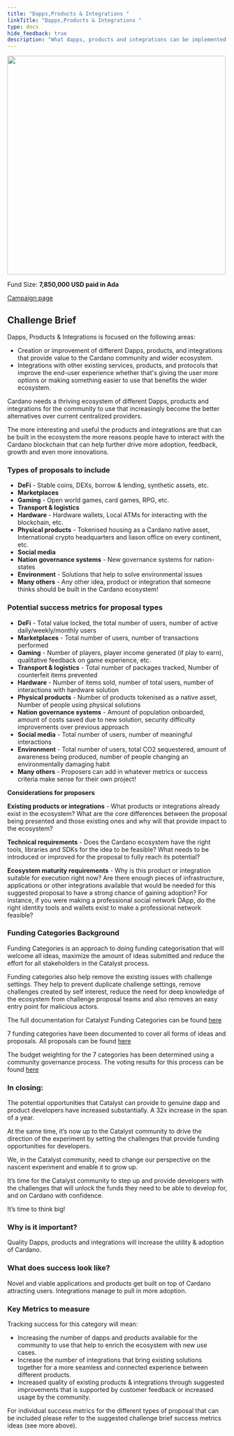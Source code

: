 ```yaml
---
title: "Dapps,Products & Integrations "
linkTitle: "Dapps,Products & Integrations "
type: docs
hide_feedback: true
description: "What dapps, products and integrations can be implemented to bring impactful use cases to Cardano ecosystem that help drive more adoption?"
---
```

<img src="https://cardano.ideascale.com/community-library/accounts/93/936143/Public/06-Dapps-products-_-integrations-45d612.png" style="width:500px;height500px" >

Fund Size: **7,850,000  USD paid in Ada**

[Campaign page](https://cardano.ideascale.com/c/campaigns/26595/about)

## Challenge Brief

Dapps, Products & Integrations is focused on the following areas:

- Creation or improvement of different Dapps, products, and integrations that provide value to the Cardano community and wider ecosystem.
- Integrations with other existing services, products, and protocols that improve the end-user experience whether that's giving the user more options or making something easier to use that benefits the wider ecosystem.

Cardano needs a thriving ecosystem of different Dapps, products and integrations for the community to use that increasingly become the better alternatives over current centralized providers.

The more interesting and useful the products and integrations are that can be built in the ecosystem the more reasons people have to interact with the Cardano blockchain that can help further drive more adoption, feedback, growth and even more innovations.

### Types of proposals to include

- **DeFi** - Stable coins, DEXs, borrow & lending, synthetic assets, etc.
- **Marketplaces**
- **Gaming** - Open world games, card games, RPG, etc.
- **Transport & logistics**
- **Hardware** - Hardware wallets, Local ATMs for interacting with the blockchain, etc.
- **Physical products** - Tokenised housing as a Cardano native asset, International crypto headquarters and liason office on every continent, etc.
- **Social media**
- **Nation governance systems** - New governance systems for nation-states
- **Environment** - Solutions that help to solve environmental issues
- **Many others** - Any other idea, product or integration that someone thinks should be built in the Cardano ecosystem!

### Potential success metrics for proposal types

- **DeFi** - Total value locked, the total number of users, number of active daily/weekly/monthly users
- **Marketplaces** - Total number of users, number of transactions performed
- **Gaming** - Number of players, player income generated (if play to earn), qualitative feedback on game experience, etc.
- **Transport & logistics** - Total number of packages tracked, Number of counterfeit items prevented
- **Hardware** - Number of items sold, number of total users, number of interactions with hardware solution
- **Physical products** - Number of products tokenised as a native asset, Number of people using physical solutions
- **Nation governance systems** - Amount of population onboarded, amount of costs saved due to new solution, security difficulty improvements over previous approach
- **Social media** - Total number of users, number of meaningful interactions
- **Environment** - Total number of users, total CO2 sequestered, amount of awareness being produced, number of people changing an environmentally damaging habit
- **Many others** - Proposers can add in whatever metrics or success criteria make sense for their own project!

**Considerations for proposers**

**Existing products or integrations** - What products or integrations already exist in the ecosystem? What are the core differences between the proposal being presented and those existing ones and why will that provide impact to the ecosystem?

**Technical requirements** - Does the Cardano ecosystem have the right tools, libraries and SDKs for the idea to be feasible? What needs to be introduced or improved for the proposal to fully reach its potential?

**Ecosystem maturity requirements** - Why is this product or integration suitable for execution right now? Are there enough pieces of infrastructure, applications or other integrations available that would be needed for this suggested proposal to have a strong chance of gaining adoption? For instance, if you were making a professional social network DApp, do the right identity tools and wallets exist to make a professional network feasible?

### Funding Categories Background

Funding Categories is an approach to doing funding categorisation that will welcome all ideas, maximize the amount of ideas submitted and reduce the effort for all stakeholders in the Catalyst process.

Funding categories also help remove the existing issues with challenge settings. They help to prevent duplicate challenge settings, remove challenges created by self interest, reduce the need for deep knowledge of the ecosystem from challenge proposal teams and also removes an easy entry point for malicious actors.

The full documentation for Catalyst Funding Categories can be found [here](https://catalyst-swarm.gitbook.io/catalyst-funding-categories/)

7 funding categories have been documented to cover all forms of ideas and proposals. All proposals can be found [here](https://linktr.ee/cardanopace)

The budget weighting for the 7 categories has been determined using a community governance process. The voting results for this process can be found [here](https://catalyst-swarm.gitbook.io/catalyst-funding-categories/community-votes/fund-8-categories-budget-weighting/voting-results-fund-8)

### In closing:

The potential opportunities that Catalyst can provide to genuine dapp and product developers have increased substantially. A 32x increase in the span of a year.

At the same time, it’s now up to the Catalyst community to drive the direction of the experiment by setting the challenges that provide funding opportunities for developers.

We, in the Catalyst community, need to change our perspective on the nascent experiment and enable it to grow up.

It’s time for the Catalyst community to step up and provide developers with the challenges that will unlock the funds they need to be able to develop for, and on Cardano with confidence.

It’s time to think big!

### Why is it important?

Quality Dapps, products and integrations will increase the utility & adoption of Cardano.

### What does success look like?

Novel and viable applications and products get built on top of Cardano attracting users. Integrations manage to pull in more adoption.

### Key Metrics to measure

Tracking success for this category will mean:

- Increasing the number of dapps and products available for the community to use that help to enrich the ecosystem with new use cases.
- Increase the number of integrations that bring existing solutions together for a more seamless and connected experience between different products.
- Increased quality of existing products & integrations through suggested improvements that is supported by customer feedback or increased usage by the community.

For individual success metrics for the different types of proposal that can be included please refer to the suggested challenge brief success metrics ideas (see more above).